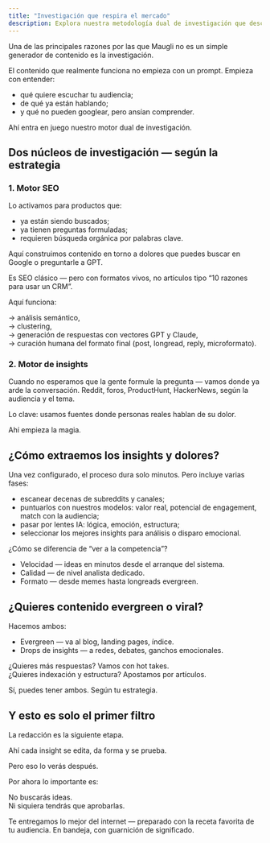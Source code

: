 ```yaml
---
title: "Investigación que respira el mercado"
description: Explora nuestra metodología dual de investigación que descubre insights genuinos del mercado mediante motores SEO y de insights, creando contenido que resuena con tu audiencia más allá de la generación típica"
---
```



Una de las principales razones por las que Maugli no es un simple generador de contenido es la investigación.

El contenido que realmente funciona no empieza con un prompt. Empieza con entender:

- qué quiere escuchar tu audiencia;  
- de qué ya están hablando;  
- y qué no pueden googlear, pero ansían comprender.

Ahí entra en juego nuestro motor dual de investigación.

## **Dos núcleos de investigación — según la estrategia**

### **1. Motor SEO**

Lo activamos para productos que:

- ya están siendo buscados;  
- ya tienen preguntas formuladas;  
- requieren búsqueda orgánica por palabras clave.

Aquí construimos contenido en torno a dolores que puedes buscar en Google o preguntarle a GPT.

Es SEO clásico — pero con formatos vivos, no artículos tipo “10 razones para usar un CRM”.

Aquí funciona:

→ análisis semántico,  
→ clustering,  
→ generación de respuestas con vectores GPT y Claude,  
→ curación humana del formato final (post, longread, reply, microformato).

### **2. Motor de insights**

Cuando no esperamos que la gente formule la pregunta — vamos donde ya arde la conversación. Reddit, foros, ProductHunt, HackerNews, según la audiencia y el tema.

Lo clave: usamos fuentes donde personas reales hablan de su dolor.

Ahí empieza la magia.

## **¿Cómo extraemos los insights y dolores?**

Una vez configurado, el proceso dura solo minutos. Pero incluye varias fases:

- escanear decenas de subreddits y canales;  
- puntuarlos con nuestros modelos: valor real, potencial de engagement, match con la audiencia;  
- pasar por lentes IA: lógica, emoción, estructura;  
- seleccionar los mejores insights para análisis o disparo emocional.

¿Cómo se diferencia de “ver a la competencia”?

- Velocidad — ideas en minutos desde el arranque del sistema.  
- Calidad — de nivel analista dedicado.  
- Formato — desde memes hasta longreads evergreen.

## **¿Quieres contenido evergreen o viral?**

Hacemos ambos:

- Evergreen — va al blog, landing pages, índice.  
- Drops de insights — a redes, debates, ganchos emocionales.

¿Quieres más respuestas? Vamos con hot takes.  
¿Quieres indexación y estructura? Apostamos por artículos.

Sí, puedes tener ambos. Según tu estrategia.

## **Y esto es solo el primer filtro**

La redacción es la siguiente etapa.

Ahí cada insight se edita, da forma y se prueba.

Pero eso lo verás después.

Por ahora lo importante es:

No buscarás ideas.  
Ni siquiera tendrás que aprobarlas.

Te entregamos lo mejor del internet — preparado con la receta favorita de tu audiencia. En bandeja, con guarnición de significado.